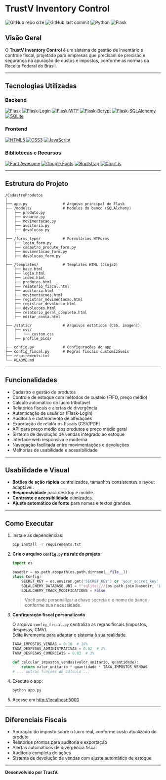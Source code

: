 # TrustV Inventory Control

![GitHub repo size](https://img.shields.io/github/repo-size/pedro-zucchi90/TrustV-Inventory-Control?style=flat-square)
![GitHub last commit](https://img.shields.io/github/last-commit/pedro-zucchi90/TrustV-Inventory-Control?style=flat-square)
![Python](https://img.shields.io/badge/Python-3.11%2B-blue?style=flat-square&logo=python)
![Flask](https://img.shields.io/badge/Flask-%23000?style=flat-square&logo=flask)

## Visão Geral
O **TrustV Inventory Control** é um sistema de gestão de inventário e controle fiscal, projetado para empresas que precisam de precisão e segurança na apuração de custos e impostos, conforme as normas da Receita Federal do Brasil.

---

## Tecnologias Utilizadas

### Backend
[![Flask](https://img.shields.io/badge/Flask-%23000?style=for-the-badge&logo=flask)](https://flask.palletsprojects.com/)
[![Flask-Login](https://img.shields.io/badge/Flask_Login-%23000?style=for-the-badge&logo=flask)](https://flask-login.readthedocs.io/)
[![Flask-WTF](https://img.shields.io/badge/Flask_WTF-%23000?style=for-the-badge&logo=flask)](https://flask-wtf.readthedocs.io/)
[![Flask-Bcrypt](https://img.shields.io/badge/Flask_Bcrypt-%232C3E50?style=for-the-badge&logo=python&logoColor=white)](https://flask-bcrypt.readthedocs.io/)
[![Flask-SQLAlchemy](https://img.shields.io/badge/SQLAlchemy-%23C68639?style=for-the-badge&logo=python&logoColor=white)](https://flask-sqlalchemy.palletsprojects.com/)
[![SQLite](https://img.shields.io/badge/SQLite-%2307405e?style=for-the-badge&logo=sqlite&logoColor=white)](https://www.sqlite.org/index.html)

### Frontend
[![HTML5](https://img.shields.io/badge/HTML5-%23E34F26?style=for-the-badge&logo=html5&logoColor=white)](https://developer.mozilla.org/pt-BR/docs/Web/HTML)
[![CSS3](https://img.shields.io/badge/CSS3-%231572B6?style=for-the-badge&logo=css3&logoColor=white)](https://developer.mozilla.org/pt-BR/docs/Web/CSS)
[![JavaScript](https://img.shields.io/badge/JavaScript-%23F7DF1E?style=for-the-badge&logo=javascript&logoColor=black)](https://developer.mozilla.org/pt-BR/docs/Web/JavaScript)

### Bibliotecas e Recursos
[![Font Awesome](https://img.shields.io/badge/Font_Awesome-%23339AF0?style=for-the-badge&logo=fontawesome&logoColor=white)](https://fontawesome.com/)
[![Google Fonts](https://img.shields.io/badge/Google_Fonts-%234285F4?style=for-the-badge&logo=google&logoColor=white)](https://fonts.google.com/)
[![Bootstrap](https://img.shields.io/badge/Bootstrap-%237952B3?style=for-the-badge&logo=bootstrap&logoColor=white)](https://getbootstrap.com/)
[![Chart.js](https://img.shields.io/badge/Chart.js-%23FF6384?style=for-the-badge&logo=chartdotjs&logoColor=white)](https://www.chartjs.org/)

---

## Estrutura do Projeto

```text
/CadastroProdutos
│
├── app.py                # Arquivo principal do Flask
├── /models/              # Modelos do banco (SQLAlchemy)
│   ├── produto.py
│   ├── usuario.py
│   ├── movimentacao.py
│   ├── auditoria.py
│   ├── devolucao.py
│
├── /forms_type/          # Formulários WTForms
│   ├── login_form.py
│   ├── cadastro_produto_form.py
│   ├── movimentacao_form.py
│   ├── devolucao_form.py
│
├── /templates/           # Templates HTML (Jinja2)
│   ├── base.html
│   ├── login.html
│   ├── index.html
│   ├── produtos.html
│   ├── relatorio_fiscal.html
│   ├── auditoria.html
│   ├── movimentacoes.html
│   ├── registrar_movimentacao.html
│   ├── registrar_devolucao.html
│   ├── devolucoes.html
│   ├── relatorio_geral_completo.html
│   ├── editar_conta.html
│
├── /static/              # Arquivos estáticos (CSS, imagens)
│   ├── css/
│   │   └── custom.css
│   ├── profile_pics/
│
├── config.py             # Configurações do app
├── config_fiscal.py      # Regras fiscais customizáveis
├── requirements.txt
└── README.md
```

---

## Funcionalidades
- Cadastro e gestão de produtos
- Controle de estoque com métodos de custeio (FIFO, preço médio)
- Cálculo automático do lucro tributável
- Relatórios fiscais e alertas de divergência
- Autenticação de usuários (Flask-Login)
- Auditoria e rastreamento de alterações
- Exportação de relatórios fiscais (CSV/PDF)
- API para preço médio dos produtos e preço médio geral
- Sistema de devolução de vendas integrado ao estoque
- Interface web responsiva e moderna
- Navegação facilitada entre movimentações e devoluções
- Melhorias de usabilidade e acessibilidade

---

## Usabilidade e Visual
- **Botões de ação rápida** centralizados, tamanhos consistentes e layout adaptável.
- **Responsividade** para desktop e mobile.
- **Contraste e acessibilidade** otimizados.
- **Ajuste automático de fonte** para nomes e textos grandes.

---

## Como Executar

1. Instale as dependências:
   ```bash
   pip install -r requirements.txt
   ```
2. **Crie o arquivo `config.py` na raiz do projeto:**
   ```python
   import os

   basedir = os.path.abspath(os.path.dirname(__file__))
   class Config:
       SECRET_KEY = os.environ.get('SECRET_KEY') or 'your_secret_key'
       SQLALCHEMY_DATABASE_URI = f"sqlite:///{os.path.join(basedir, 'instance', 'database.db')}"
       SQLALCHEMY_TRACK_MODIFICATIONS = False
   ```
   > Você pode personalizar a chave secreta e o nome do banco conforme sua necessidade.

3. **Configuração fiscal personalizada**
   
   O arquivo `config_fiscal.py` centraliza as regras fiscais (impostos, despesas, CMV).  
   Edite livremente para adaptar o sistema à sua realidade.

   ```python
   TAXA_IMPOSTOS_VENDAS = 0.18  # 18%
   TAXA_DESPESAS_ADMINISTRATIVAS = 0.02  # 2%
   TAXA_DESPESAS_COMERCIAIS = 0.03  # 3%

   def calcular_impostos_vendas(valor_unitario, quantidade):
       return valor_unitario * quantidade * TAXA_IMPOSTOS_VENDAS
   # ... outras funções de cálculo ...
   ```

4. Execute o app:
   ```bash
   python app.py
   ```
5. Acesse em [http://localhost:5000](http://localhost:5000)

---

## Diferenciais Fiscais
- Apuração do imposto sobre o lucro real, conforme custo atualizado do produto
- Relatórios prontos para auditoria e exportação
- Alertas automáticos de divergência fiscal
- Auditoria completa de ações
- Sistema de devolução de vendas com ajuste automático de estoque

---

**Desenvolvido por TrustV.**
